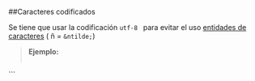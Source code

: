 ##Caracteres codificados

Se tiene que usar la codificación ```utf-8 ``` para evitar el uso [entidades de caracteres](http://librosweb.es/xhtml/capitulo_3/codificacion_de_caracteres.html) ( ñ = ``&ntilde;``)
>**Ejemplo:**
>```html
  <meta charset="utf-8">
```